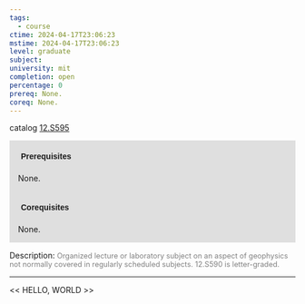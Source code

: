 ```yaml
---
tags:
  - course
ctime: 2024-04-17T23:06:23
mstime: 2024-04-17T23:06:23
level: graduate
subject: 
university: mit
completion: open
percentage: 0
prereq: None.
coreq: None.
---
```


catalog [12.S595](http://student.mit.edu/catalog/m12c.html#12.S595)

<span style="display: block; padding: 15px; background-color: rgb(100, 100, 100, 0.2);"><font id="m_prereq880_0" style="display: block; font-family: Arial, sans-serif; font-weight: bold; padding: 5px">Prerequisites</font><br><span id="prereq880_0">None.</span></span>
<span style="display: block; padding: 15px; background-color: rgb(100, 100, 100, 0.2);"><font id="m_coreq880_0" style="display: block; font-family: Arial, sans-serif; font-weight: bold; padding: 5px">Corequisites</font><br><span id="coreq880_0">None.</span></span>

<font style="">Description:</font>
<font style="color: grey; font-size: 0.8rem;">Organized lecture or laboratory subject on an aspect of geophysics not normally covered in regularly scheduled subjects. 12.S590 is letter-graded.</font>



---

<< HELLO, WORLD >>

